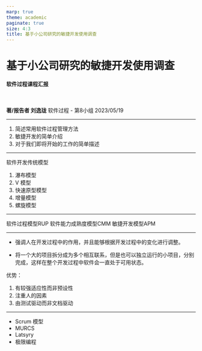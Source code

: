 ```yaml
---
marp: true
theme: academic
paginate: true
size: 4:3
title: 基于小公司研究的敏捷开发使用调查
---
```


<!-- _class: lead -->

# 基于小公司研究的敏捷开发使用调查
#### 软件过程课程汇报

<br>

**著/报告者 刘逸珑**
软件过程 - 第8小组
2023/05/19

<!-- 
大家好，今天我代表着软件过程第八小组简单的展示一下我们小组的研究思路
-->

---

<!-- _header: 目录 -->

1. 简述常用软件过程管理方法 
2. 敏捷开发的简单介绍
3. 对于我们即将开始的工作的简单描述

<!--
我今天的展示将分为下面三个部分进行，首先是描述常用软件过程管理方法，简单介绍一下敏捷开发相较于传统开发的特点
然后我会简单的描述一下我们即将开展的工作的大致内容
-->

---

<!-- _header: 常用软件过程管理方法-->

软件开发传统模型
1. 瀑布模型
2. V 模型
3. 快速原型模型
4. 增量模型
5. 螺旋模型

<!--
幕布模型(最为常见和成熟）： 可以相对比较好的融合硬件设备的开发过程
这些模型都可以在某些相对来说都可以从某种程度上达到软件工程的目标也是就是
规定的耗费、进度、质量下完软件开发的前提下， 对资金、风险、进度、以及开发者等进行分配调度的管理过程，但是由于时代的变迁，客户对于软件的需求开始发生了改变，原有的开发方法开始难以应付当前的软件形式，因此敏捷开发这种以人为核心，迭代循序渐进的开发方法就成为了新的弄潮流。（保证软件质量的同时，可以明显加快软件的开发速度）
- 采用瀑布模型可以保证系统在整体上的充分 把握，但由于阶段划分过于严格，由大量文档驱动，导致最终开发出的软件产品 不能真正满足用户的需要（但是可以比较好的融合硬件设备的开发过程）
- V 模型是对瀑布模型的一种改进，开发活动和测试活 动几乎同时进行，从而极大的减少 bug 和 error 出现的几率，但是这样也忽视了 测试对需求分析，系统设计的验证，从而导致验收测试后延过长
- 快速原型模型则是先建立一个满足基本要求的原型系统，通过测试和运行， 有用户指出对于特殊项目需要更加详细的需求，通过提出的需求对系统进行更加
详细的修改，重复操作，用户什么时候满意就什么时候截止。该模型擅于解决需 求复杂且不确定的系统，但工作成果浪费的可能性也会很大。 增量模型又称演化模型，它不属于瞬时事件，不是一次性返程提交任务，是 通过所分的子模块顺序提交的。他最主要的方法就是将所有的子模块都按阶段细 分，这样每一个的小的子模块在各个细分阶段都会产生一个小的产品，最后把每 个小产品构成整个的产品。优点在于尽早得到用户反馈，降低风险，持续测试与 集成，提高了软件的复用性。它要求软件体系结构必须具有开放性，但对原有的 软件产品具备继承性，是兼容而不是破坏
- 螺旋模型则吸收了上述几个不同样式的好处，集众家之所常同时在分析制造 时添加了风险分析功能，把瀑布样式的分段形式变成不同过程的反复设计，这样 做极大的降低了设计开发的风险。但是可操作性不高，且不适合小型项目。

-->

---

<!-- _header: 常用软件过程管理方法-->

软件过程模型RUP
软件能力成熟度模型CMM
敏捷开发模型APM

<!--
RUP（Rational Unified Process）是一种基于迭代、增量和风险驱动的软件开发过程模型，它强调了文档化和可视化，帮助团队在整个开发周期中监督和管理项目的进展。

CMM（Capability Maturity Model）则是描述软件开发组织能力成熟度的模型。它有五个级别，从初级到最高级，每个级别代表了组织在软件开发过程中的不同成熟度水平。CMM通过评估软件开发组织是否遵循最佳实践来提高其效率和质量。

APM（Agile Project Management）则是一种敏捷开发模型，它强调灵活性和快速响应变化。与传统的瀑布模型相比，APM更加注重小而迭代式的开发周期，在每个迭代周期中进行需求分析、设计、编码、测试和部署。APM还注重团队协作和交互，鼓励通过持续的反馈和交流来实现项目的成功。
-->

---

<!-- _header: 敏捷开发模型 -->

- 强调人在开发过程中的作用，并且能够根据开发过程中的变化进行调整。

- 将一个大的项目拆分成为多个相互联系，但是也可以独立运行的小项目，分别完成，这样在整个开发过程中软件会一直处于可用状态。

优势：
1. 有较强适应性而非预设性
2. 注重人的因素
3. 由测试驱动而非文档驱动

<!-- 
它强调人在开发过程中的重要性，团队协作、交互式开发和快速反馈，以便在项目进程中不断地评估和改进软件。敏捷开发通常采用用户故事、迭代计划和短周期的迭代开发过程，使软件开发更加灵活和高效。
1. 由于开发过程中不断评估和改进软件，具有较强的适应性和非预设性
第一，敏捷开发的软件测试和传统软件测试流程不同，软件测试安排 在编写代码之前，大大降低了开发风险。
第二，敏捷开发表现为持续集成，也就 是说任何时候都在集成，能够随时解决各个部件之间的冲突，这种做法可以让开 发人员持续改进软件架构，并随时改变需求，传统方法则没有这些优点。
-->

---

<!-- _header: 研究展望 -->

- Scrum 模型
- MURCS
- Latsyry
- 极限编程

<!--
虽然当前存在那么多开发的模型，但是因为这些开发模型和标准仅仅介绍的是一些框架和概念，缺少具体的实现描述，而且没有对软件的差异性进行一个有效的分析和处理，所以就导致了运用的 结果千差万别，没有一个固定的效果值。
因此，我们小组想要完成的效果，则是通过搜集各种文献中与敏捷开发的相关信息和其在各个小型公司之中的具体实现效果，总结出一套相对比较好的操作流程，尽可能的帮助后来者在其中的研究。
-->